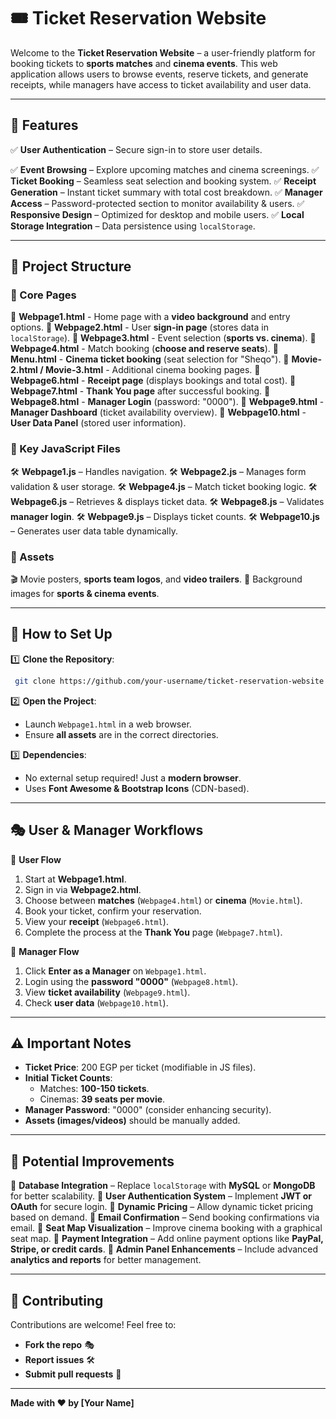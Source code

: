 # 🎟️ Ticket Reservation Website

Welcome to the **Ticket Reservation Website** – a user-friendly platform for booking tickets to **sports matches** and **cinema events**. This web application allows users to browse events, reserve tickets, and generate receipts, while managers have access to ticket availability and user data.

---

## 🚀 Features

✅ **User Authentication** – Secure sign-in to store user details.

✅ **Event Browsing** – Explore upcoming matches and cinema screenings.
✅ **Ticket Booking** – Seamless seat selection and booking system.
✅ **Receipt Generation** – Instant ticket summary with total cost breakdown.
✅ **Manager Access** – Password-protected section to monitor availability & users.
✅ **Responsive Design** – Optimized for desktop and mobile users.
✅ **Local Storage Integration** – Data persistence using `localStorage`.

---

## 📂 Project Structure

### 🔹 Core Pages
📌 **Webpage1.html** - Home page with a **video background** and entry options.
📌 **Webpage2.html** - User **sign-in page** (stores data in `localStorage`).
📌 **Webpage3.html** - Event selection (**sports vs. cinema**).
📌 **Webpage4.html** - Match booking (**choose and reserve seats**).
📌 **Menu.html** - **Cinema ticket booking** (seat selection for "Sheqo").
📌 **Movie-2.html / Movie-3.html** - Additional cinema booking pages.
📌 **Webpage6.html** - **Receipt page** (displays bookings and total cost).
📌 **Webpage7.html** - **Thank You page** after successful booking.
📌 **Webpage8.html** - **Manager Login** (password: "0000").
📌 **Webpage9.html** - **Manager Dashboard** (ticket availability overview).
📌 **Webpage10.html** - **User Data Panel** (stored user information).

### 🔹 Key JavaScript Files
🛠️ **Webpage1.js** – Handles navigation.
🛠️ **Webpage2.js** – Manages form validation & user storage.
🛠️ **Webpage4.js** – Match ticket booking logic.
🛠️ **Webpage6.js** – Retrieves & displays ticket data.
🛠️ **Webpage8.js** – Validates **manager login**.
🛠️ **Webpage9.js** – Displays ticket counts.
🛠️ **Webpage10.js** – Generates user data table dynamically.

### 🎨 Assets 
🎬 Movie posters, **sports team logos**, and **video trailers**.
📸 Background images for **sports & cinema events**.

---

## 🔧 How to Set Up

1️⃣ **Clone the Repository**:
```bash
 git clone https://github.com/your-username/ticket-reservation-website.git
```
2️⃣ **Open the Project**:
- Launch `Webpage1.html` in a web browser.
- Ensure **all assets** are in the correct directories.

3️⃣ **Dependencies**:
- No external setup required! Just a **modern browser**.
- Uses **Font Awesome & Bootstrap Icons** (CDN-based).

---

## 🎭 User & Manager Workflows

👤 **User Flow**
1. Start at **Webpage1.html**.
2. Sign in via **Webpage2.html**.
3. Choose between **matches** (`Webpage4.html`) or **cinema** (`Movie.html`).
4. Book your ticket, confirm your reservation.
5. View your **receipt** (`Webpage6.html`).
6. Complete the process at the **Thank You** page (`Webpage7.html`).

👔 **Manager Flow**
1. Click **Enter as a Manager** on `Webpage1.html`.
2. Login using the **password "0000"** (`Webpage8.html`).
3. View **ticket availability** (`Webpage9.html`).
4. Check **user data** (`Webpage10.html`).

---

## ⚠️ Important Notes
- **Ticket Price**: 200 EGP per ticket (modifiable in JS files).
- **Initial Ticket Counts**:
  - Matches: **100-150 tickets**.
  - Cinemas: **39 seats per movie**.
- **Manager Password**: "0000" (consider enhancing security).
- **Assets (images/videos)** should be manually added.

---

## 🚀 Potential Improvements
🔹 **Database Integration** – Replace `localStorage` with **MySQL** or **MongoDB** for better scalability.
🔹 **User Authentication System** – Implement **JWT or OAuth** for secure login.
🔹 **Dynamic Pricing** – Allow dynamic ticket pricing based on demand.
🔹 **Email Confirmation** – Send booking confirmations via email.
🔹 **Seat Map Visualization** – Improve cinema booking with a graphical seat map.
🔹 **Payment Integration** – Add online payment options like **PayPal, Stripe, or credit cards**.
🔹 **Admin Panel Enhancements** – Include advanced **analytics and reports** for better management.

---

## 🤝 Contributing
Contributions are welcome! Feel free to:
- **Fork the repo** 🎭
- **Report issues** 🛠️
- **Submit pull requests** 🚀

---

**Made with ❤️ by [Your Name]**

